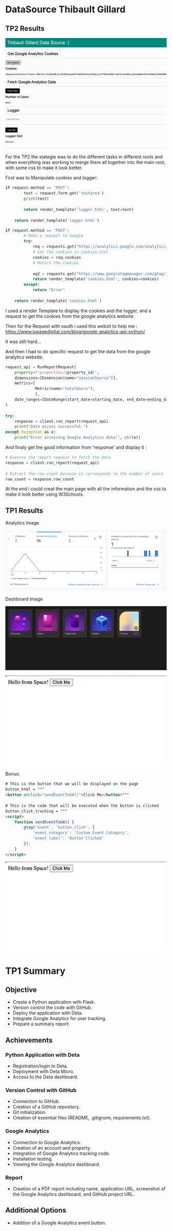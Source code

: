# DataSource Thibault Gillard

## TP2 Results

![yes](https://github.com/Thibault-GILLARD/TP1DataSource/blob/master/source/Video%20to%20GIF%202023-10-14%2017.28.43.gif?raw=true)

For the TP2 the stategie was to do the different tasks in different roots and when everything was working to merge them all together into the main root, with some css to make it look better.

First was to Manipulate cookies and logger:
    
```python
if request.method == 'POST':
        text = request.form.get('textarea')
        print(text)
        
        return render_template('logger.html', text=text)

    return render_template('logger.html')
````
```python
if request.method == 'POST':
        # Make a request to Google
        try:
            req = requests.get("https://analytics.google.com/analytics/web/#/p407435764/reports/dashboard?r=reporting-hub")
            # Get the cookies in cookies.html
            cookies = req.cookies
            # Return the cookies
            
            eq2 = requests.get("https://www.googletagmanager.com/gtag/js?id=G-WVM9JHZGF4")
            return render_template('cookies.html', cookies=cookies)
        except:
            return "Error"
         
    return render_template('cookies.html')
````

I used a render Template to display the cookies and the logger, and a request to get the cookies from the google analytics website.

Then for the Request with oauth i used this websit to help me :
https://www.lupagedigital.com/blog/google-analytics-api-python/

It was still hard...

And then I had to do specific request to get the data from the google analytics website:


```python
request_api = RunReportRequest(
    property=f"properties/{property_id}",
    dimensions=[Dimension(name="sessionSource")],
    metrics=[
             Metric(name="totalUsers"),
             ],
    date_ranges=[DateRange(start_date=starting_date, end_date=ending_date)],
)

try:
    response = client.run_report(request_api)
    print("Data access successful.")
except Exception as e:
    print("Error accessing Google Analytics data:", str(e))
````

And finaly get the good information from 'response' and display it :

```python
# Execute the report request to fetch the data
response = client.run_report(request_api)

# Extract the row count because it corresponds to the number of users
row_count = response.row_count
```

At the end i could creat the main page with all the information and the css to make it look better using W3Schools.


## TP1 Results

Analytics Image

![Image Description](https://github.com/Thibault-GILLARD/TP1DataSource/blob/master/source/Capture%20d%E2%80%99%C3%A9cran%202023-09-25%20%C3%A0%2008.42.08.png?raw=true)

Dashboard Image

![Image Description](https://github.com/Thibault-GILLARD/TP1DataSource/blob/master/source/Capture%20d%E2%80%99%C3%A9cran%202023-09-19%20%C3%A0%2016.34.28.png?raw=true)

![Image Description](https://github.com/Thibault-GILLARD/TP1DataSource/blob/master/source/Capture%20d%E2%80%99%C3%A9cran%202023-09-25%20%C3%A0%2008.45.24.png?raw=true)

Bonus:

```html
# This is the button that we will be displayed on the page
button_html = """
<button onclick="sendEventToGA()">Click Me</button>"""
    
# This is the code that will be executed when the button is clicked
button_click_tracking = """ 
<script>
    function sendEventToGA() {
        gtag('event', 'button_click', {
            'event_category': 'Custom Event Category',
            'event_label': 'Button Clicked'
        });
    }
</script>
```

![Image Description](https://github.com/Thibault-GILLARD/TP1DataSource/blob/master/source/Capture%20d%E2%80%99%C3%A9cran%202023-09-25%20%C3%A0%2008.45.24.png?raw=true)

# TP1 Summary

## Objective

- Create a Python application with Flask.
- Version control the code with GitHub.
- Deploy the application with Deta.
- Integrate Google Analytics for user tracking.
- Prepare a summary report.

## Achievements

### Python Application with Deta

- Registration/login to Deta.
- Deployment with Deta Micro.
- Access to the Deta dashboard.

### Version Control with GitHub

- Connection to GitHub.
- Creation of a GitHub repository.
- Git initialization.
- Creation of essential files (README, .gitignore, requirements.txt).

### Google Analytics

- Connection to Google Analytics.
- Creation of an account and property.
- Integration of Google Analytics tracking code.
- Installation testing.
- Viewing the Google Analytics dashboard.

### Report

- Creation of a PDF report including name, application URL, screenshot of the Google Analytics dashboard, and GitHub project URL.

## Additional Options

- Addition of a Google Analytics event button.
